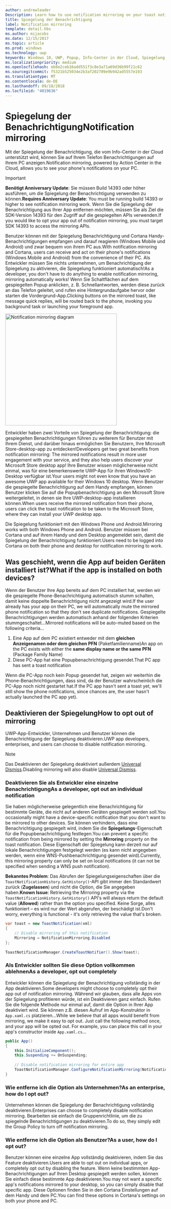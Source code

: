 ```yaml
---
author: andrewleader
Description: Learn how to use notification mirroring on your toast notifications.
title: Spiegelung der Benachrichtigung
label: Notification mirroring
template: detail.hbs
ms.author: mijacobs
ms.date: 12/15/2017
ms.topic: article
ms.prod: windows
ms.technology: uwp
keywords: Windows 10, UWP, Popup, Info-Center in der Cloud, Spiegelung der Benachrichtigung, Benachrichtigung, geräteübergreifend
ms.localizationpriority: medium
ms.openlocfilehash: eb8e2ceb16add551f3c8e3a71a69d36b99f21c62
ms.sourcegitcommit: f5321b525034e2b3af202709e9b942ad5557e193
ms.translationtype: MT
ms.contentlocale: de-DE
ms.lasthandoff: 09/18/2018
ms.locfileid: "4019636"
---
```

# <a name="notification-mirroring"></a><span data-ttu-id="c229a-103">Spiegelung der Benachrichtigung</span><span class="sxs-lookup"><span data-stu-id="c229a-103">Notification mirroring</span></span>

<span data-ttu-id="c229a-104">Mit der Spiegelung der Benachrichtigung, die vom Info-Center in der Cloud unterstützt wird, können Sie auf Ihrem Telefon Benachrichtigungen auf Ihrem PC anzeigen.</span><span class="sxs-lookup"><span data-stu-id="c229a-104">Notification mirroring, powered by Action Center in the Cloud, allows you to see your phone's notifications on your PC.</span></span>

> [!IMPORTANT]
> <span data-ttu-id="c229a-105">**Benötigt Anniversary Update**: Sie müssen Build 14393 oder höher ausführen, um die Spiegelung der Benachrichtigung verwenden zu können.</span><span class="sxs-lookup"><span data-stu-id="c229a-105">**Requires Anniversary Update**: You must be running build 14393 or higher to see notification mirroring work.</span></span> <span data-ttu-id="c229a-106">Wenn Sie die Spiegelung der Benachrichtigung aus Ihrer App entfernen möchten, müssen Sie als Ziel die SDK-Version 14393 für den Zugriff auf die gespiegelten APIs verwenden.</span><span class="sxs-lookup"><span data-stu-id="c229a-106">If you would like to opt your app out of notification mirroring, you must target SDK 14393 to access the mirroring APIs.</span></span>

<span data-ttu-id="c229a-107">Benutzer können mit der Spiegelung Benachrichtigung und Cortana Handy-Benachrichtigungen empfangen und darauf reagieren (Windows Mobile und Android) und zwar bequem von ihrem PC aus.</span><span class="sxs-lookup"><span data-stu-id="c229a-107">With notification mirroring and Cortana, users can receive and act on their phone's notifications (Windows Mobile and Android) from the convenience of their PC.</span></span> <span data-ttu-id="c229a-108">Als Entwickler müssen Sie nichts unternehmen, um Benachrichtigung der Spiegelung zu aktivieren, die Spiegelung funktioniert automatisch!</span><span class="sxs-lookup"><span data-stu-id="c229a-108">As a developer, you don't have to do anything to enable notification mirroring, mirroring automatically works!</span></span> <span data-ttu-id="c229a-109">Wenn Sie Schaltflächen auf dem gespiegelten Popup anklicken, z. B. Schnellantworten, werden diese zurück an das Telefon geleitet, und rufen eine Hintergrundaufgabe hervor oder starten die Vordergrund-App.</span><span class="sxs-lookup"><span data-stu-id="c229a-109">Clicking buttons on the mirrored toast, like message quick replies, will be routed back to the phone, invoking you background task or launching your foreground app.</span></span>

<img alt="Notification mirroring diagram" src="images/toast-mirroring.gif" width="350"/>

<span data-ttu-id="c229a-110">Entwickler haben zwei Vorteile von Spiegelung der Benachrichtigung: die gespiegelten Benachrichtigungen führen zu weiterem für Benutzer mit Ihrem Dienst, und darüber hinaus ermöglichen Sie Benutzern, Ihre Microsoft Store-desktop-app zu entdecken!</span><span class="sxs-lookup"><span data-stu-id="c229a-110">Developers get two great benefits from notification mirroring: The mirrored notifications result in more user engagement with your service, and they also help users discover your Microsoft Store desktop app!</span></span> <span data-ttu-id="c229a-111">Ihre Benutzer wissen möglicherweise nicht einmal, was für eine bemerkenswerte UWP-App für ihren Windows10-Desktop verfügbar ist.</span><span class="sxs-lookup"><span data-stu-id="c229a-111">Your users might not even know that you have an awesome UWP app available for their Windows 10 desktop.</span></span> <span data-ttu-id="c229a-112">Wenn Benutzer die gespiegelte Benachrichtigung auf dem Handy empfangen, können Benutzer klicken Sie auf die Popupbenachrichtigung an den Microsoft Store weitergeleitet, in denen sie Ihre UWP-desktop-app installieren können.</span><span class="sxs-lookup"><span data-stu-id="c229a-112">When users receive the mirrored notification from their phone, users can click the toast notification to be taken to the Microsoft Store, where they can install your UWP desktop app.</span></span>

<span data-ttu-id="c229a-113">Die Spiegelung funktioniert mit den Windows Phone und Android.</span><span class="sxs-lookup"><span data-stu-id="c229a-113">Mirroring works with both Windows Phone and Android.</span></span> <span data-ttu-id="c229a-114">Benutzer müssen bei Cortana und auf ihrem Handy und dem Desktop angemeldet sein, damit die Spiegelung der Benachrichtigung funktioniert.</span><span class="sxs-lookup"><span data-stu-id="c229a-114">Users need to be logged into Cortana on both their phone and desktop for notification mirroring to work.</span></span>


## <a name="what-if-the-app-is-installed-on-both-devices"></a><span data-ttu-id="c229a-115">Was geschieht, wenn die App auf beiden Geräten installiert ist?</span><span class="sxs-lookup"><span data-stu-id="c229a-115">What if the app is installed on both devices?</span></span>

<span data-ttu-id="c229a-116">Wenn der Benutzer Ihre App bereits auf dem PC installiert hat, werden wir die gespiegelte Phone-Benachrichtigung automatisch stumm schalten, damit keine doppelte Benachrichtigung nicht angezeigt wird.</span><span class="sxs-lookup"><span data-stu-id="c229a-116">If the user already has your app on their PC, we will automatically mute the mirrored phone notification so that they don't see duplicate notifications.</span></span> <span data-ttu-id="c229a-117">Gespiegelte Benachrichtigungen werden automatisch anhand der folgenden Kriterien stummgeschaltet...</span><span class="sxs-lookup"><span data-stu-id="c229a-117">Mirrored notifications will be auto-muted based on the following criteria...</span></span>

1. <span data-ttu-id="c229a-118">Eine App auf dem PC existiert entweder mit dem **gleichen Anzeigenamen oder dem gleichen PFN** (Paketfamilienname)</span><span class="sxs-lookup"><span data-stu-id="c229a-118">An app on the PC exists with either the **same display name or the same PFN** (Package Family Name)</span></span>
2. <span data-ttu-id="c229a-119">Diese PC-App hat eine Popupbenachrichtigung gesendet.</span><span class="sxs-lookup"><span data-stu-id="c229a-119">That PC app has sent a toast notification</span></span>

<span data-ttu-id="c229a-120">Wenn die PC-App noch kein Popup gesendet hat, zeigen wir weiterhin die Phone-Benachrichtigungen, dass sind, da der Benutzer wahrscheinlich die PC-App noch nicht gestartet hat.</span><span class="sxs-lookup"><span data-stu-id="c229a-120">If the PC app hasn't sent a toast yet, we'll still show the phone notifications, since chances are, the user hasn't actually launched the PC app yet).</span></span>


## <a name="how-to-opt-out-of-mirroring"></a><span data-ttu-id="c229a-121">Deaktivieren der Spiegelung</span><span class="sxs-lookup"><span data-stu-id="c229a-121">How to opt out of mirroring</span></span>

<span data-ttu-id="c229a-122">UWP-App-Entwickler, Unternehmen und Benutzer können die Benachrichtigung der Spiegelung deaktivieren.</span><span class="sxs-lookup"><span data-stu-id="c229a-122">UWP app developers, enterprises, and users can choose to disable notification mirroring.</span></span>

> [!NOTE]
> <span data-ttu-id="c229a-123">Das Deaktivieren der Spiegelung deaktiviert außerdem [Universal Dismiss](universal-dismiss.md).</span><span class="sxs-lookup"><span data-stu-id="c229a-123">Disabling mirroring will also disable [Universal Dismiss](universal-dismiss.md).</span></span>


### <a name="as-a-developer-opt-out-an-individual-notification"></a><span data-ttu-id="c229a-124">Deaktivieren Sie als Entwickler eine einzelne Benachrichtigung</span><span class="sxs-lookup"><span data-stu-id="c229a-124">As a developer, opt out an individual notification</span></span>

<span data-ttu-id="c229a-125">Sie haben möglicherweise gelegentlich eine Benachrichtigung für bestimmte Geräte, die nicht auf anderen Geräten gespiegelt werden soll.</span><span class="sxs-lookup"><span data-stu-id="c229a-125">You occasionally might have a device-specific notification that you don't want to be mirrored to other devices.</span></span> <span data-ttu-id="c229a-126">Sie können verhindern, dass eine Benachrichtigung gespiegelt wird, indem Sie die **Spiegelungs**-Eigenschaft für die Popupbenachrichtigung festlegen.</span><span class="sxs-lookup"><span data-stu-id="c229a-126">You can prevent a specific notification from being mirrored by setting the **Mirroring** property on the toast notification.</span></span> <span data-ttu-id="c229a-127">Diese Eigenschaft der Spiegelung kann derzeit nur auf lokale Benachrichtigungen festgelegt werden (es kann nicht angegeben werden, wenn eine WNS-Pushbenachrichtigung gesendet wird).</span><span class="sxs-lookup"><span data-stu-id="c229a-127">Currently, this mirroring property can only be set on local notifications (it can not be specified when sending a WNS push notification).</span></span>

<span data-ttu-id="c229a-128">**Bekanntes Problem**: Das Abrufen der Spiegelungseigenschaften über die `ToastNotificationHistory.GetHistory()`-API gibt immer den Standardwert zurück (**Zugelassen**) und nicht die Option, die Sie angegeben haben.</span><span class="sxs-lookup"><span data-stu-id="c229a-128">**Known Issue**: Retrieving the Mirroring property via the `ToastNotificationHistory.GetHistory()` API's will always return the default value (**Allowed**) rather than the option you specified.</span></span> <span data-ttu-id="c229a-129">Keine Sorge, alles funktioniert – es wird nur der Wert abgerufen, der beschädigt ist.</span><span class="sxs-lookup"><span data-stu-id="c229a-129">Don't worry, everything is functional - it's only retrieving the value that's broken.</span></span>

```csharp
var toast = new ToastNotification(xml)
{
    // Disable mirroring of this notification
    Mirroring = NotificationMirroring.Disabled
};
  
ToastNotificationManager.CreateToastNotifier().Show(toast);
```


### <a name="as-a-developer-opt-out-completely"></a><span data-ttu-id="c229a-130">Als Entwickler sollten Sie diese Option vollkommen ablehnen</span><span class="sxs-lookup"><span data-stu-id="c229a-130">As a developer, opt out completely</span></span>

<span data-ttu-id="c229a-131">Entwickler können die Spiegelung der Benachrichtigung vollständig in der App deaktivieren.</span><span class="sxs-lookup"><span data-stu-id="c229a-131">Some developers might choose to completely opt their app out of notification mirroring.</span></span> <span data-ttu-id="c229a-132">Während wir glauben, dass alle Apps von der Spiegelung profitieren würde, ist ein Deaktivieren ganz einfach. Rufen Sie die folgende Methode nur einmal auf, damit die Option in Ihrer App deaktiviert wird. Sie können z.B. diesen Aufruf im App-Konstruktor in `App.xaml.cs` platzieren...</span><span class="sxs-lookup"><span data-stu-id="c229a-132">While we believe that all apps would benefit from mirroring, we make it easy to opt out. Just call the following method once, and your app will be opted out. For example, you can place this call in your app's constructor inside `App.xaml.cs`...</span></span>

```csharp
public App()
{
    this.InitializeComponent();
    this.Suspending += OnSuspending;
 
    // Disable notification mirroring for entire app
    ToastNotificationManager.ConfigureNotificationMirroring(NotificationMirroring.Disabled);
}
```


### <a name="as-an-enterprise-how-do-i-opt-out"></a><span data-ttu-id="c229a-133">Wie entferne ich die Option als Unternehmen?</span><span class="sxs-lookup"><span data-stu-id="c229a-133">As an enterprise, how do I opt out?</span></span>

<span data-ttu-id="c229a-134">Unternehmen können die Spiegelung der Benachrichtigung vollständig deaktivieren.</span><span class="sxs-lookup"><span data-stu-id="c229a-134">Enterprises can choose to completely disable notification mirroring.</span></span> <span data-ttu-id="c229a-135">Bearbeiten sie einfach die Gruppenrichtlinie, um die zu spiegelnde Benachrichtigungen zu deaktivieren.</span><span class="sxs-lookup"><span data-stu-id="c229a-135">To do so, they simply edit the Group Policy to turn off notification mirroring.</span></span>


### <a name="as-a-user-how-do-i-opt-out"></a><span data-ttu-id="c229a-136">Wie entferne ich die Option als Benutzer?</span><span class="sxs-lookup"><span data-stu-id="c229a-136">As a user, how do I opt out?</span></span>

<span data-ttu-id="c229a-137">Benutzer können eine einzelne App vollständig deaktivieren, indem Sie das Feature deaktivieren.</span><span class="sxs-lookup"><span data-stu-id="c229a-137">Users are able to opt out on individual apps, or completely opt out by disabling the feature.</span></span> <span data-ttu-id="c229a-138">Wenn keine bestimmten App-Benachrichtigungen auf Ihren Desktop gespiegelt werden sollen, können Sie einfach diese bestimmte App deaktivieren.</span><span class="sxs-lookup"><span data-stu-id="c229a-138">You may not want a specific app's notifications mirrored to your desktop, so you can simply disable that specific app.</span></span> <span data-ttu-id="c229a-139">Diese Optionen finden Sie in den Cortana Einstellungen auf dem Handy und dem PC.</span><span class="sxs-lookup"><span data-stu-id="c229a-139">You can find these options in Cortana's settings on both your phone and PC.</span></span>